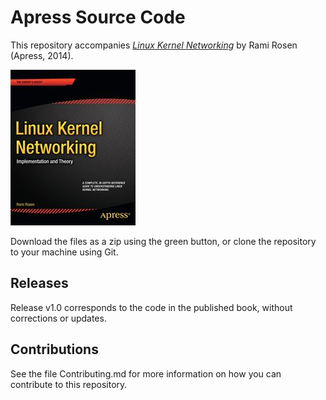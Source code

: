 # Apress Source Code

This repository accompanies [*Linux Kernel Networking*](http://www.apress.com/9781430261964) by Rami Rosen (Apress, 2014).

![Cover image](9781430261964.jpg)

Download the files as a zip using the green button, or clone the repository to your machine using Git.

## Releases

Release v1.0 corresponds to the code in the published book, without corrections or updates.

## Contributions

See the file Contributing.md for more information on how you can contribute to this repository.

